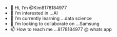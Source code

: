 - 👋 Hi, I’m @Kim8178184977
- 👀 I’m interested in ...AI
- 🌱 I’m currently learning ...data science
- 💞️ I’m looking to collaborate on ...Samsung
- 📫 How to reach me ...8178184977 @ whats app

<!---
Kim8178184977/Kim8178184977 is a ✨ special ✨ repository because its `README.md` (this file) appears on your GitHub profile.
You can click the Preview link to take a look at your changes.
--->
